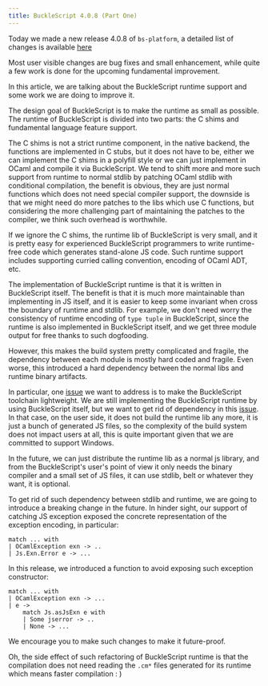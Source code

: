 ```yaml
---
title: BuckleScript 4.0.8 (Part One)
---
```


Today we made a new release 4.0.8 of `bs-platform`, a detailed list of changes is available [here](https://github.com/BuckleScript/bucklescript/blob/master/Changes.md#408)

Most user visible changes are bug fixes and small enhancement, while quite a few work is done for the upcoming fundamental improvement.

In this article, we are talking about the BuckleScript runtime support and some work we are doing to improve it. 

The design goal of BuckleScript is to make the runtime as small as possible. The runtime of BuckleScript is divided into two parts: the C shims and fundamental language feature support. 

The C shims is not a strict runtime component, in the native backend, the functions are implemented in C stubs, but it does not have to be, either we can implement the C shims in a polyfill style or we can just implement in OCaml and compile it via BuckleScript. We tend to shift more and more such support from runtime to normal stdlib by patching OCaml stdlib with conditional compilation, the benefit is obvious, they are just normal functions which does not need special compiler support, the downside is that we might need do more patches to the libs which use C functions, but considering the more challenging part of maintaining the patches to the compiler, we think such overhead is worthwhile.

If we ignore the C shims, the runtime lib of BuckleScript is very small, and it is pretty easy for experienced BuckleScript programmers to write runtime-free code which generates stand-alone JS code. Such runtime support includes supporting curried calling convention, encoding of OCaml ADT, etc.

The implementation of BuckleScript runtime is that it is written in BuckleScript itself. The benefit is that it is much more maintainable than implementing in JS itself, and it is easier to keep some invariant when cross the boundary of runtime and stdlib. For example, we don't need worry the consistency of runtime encoding of `type tuple` in BuckleScript, since the runtime is also implemented in BuckleScript itself, and we get three module output for free thanks to such dogfooding.

However, this makes the build system pretty complicated and fragile, the dependency between each module is mostly hard coded and fragile.
Even worse, this introduced a hard dependency between the normal libs and runtime binary artifacts.

In particular, one [issue](https://github.com/BuckleScript/bucklescript/issues/2772) we want to address is to make the BuckleScript toolchain lightweight. We are still implementing the BuckleScript runtime by using BuckleScript itself, but we want to get rid of dependency in this [issue](https://github.com/BuckleScript/bucklescript/issues/3164). In that case, on the user side, it does not build the runtime lib any more, it is just a bunch of generated JS files, so the complexity of the build system does not impact users at all, this is quite important given that we are committed to support Windows.

In the future, we can just distribute the runtime lib as a normal js library, and from the BuckleScript's user's point of view it only needs the binary compiler and a small set of JS files, it can use stdlib, belt or whatever they want, it is optional.

To get rid of such dependency between stdlib and runtime, we are going to introduce a breaking change in the future. In hinder sight, our support of catching JS exception exposed the concrete representation of the exception encoding, in particular:

```
match ... with 
| OCamlException exn -> ..
| Js.Exn.Error e -> ...
```
In this release, we introduced a function to avoid exposing such exception constructor:

```
match ... with 
| OCamlException exn -> ...
| e -> 
    match Js.asJsExn e with 
    | Some jserror -> ..
    | None -> ...
```

We encourage you to make such changes to make it future-proof.

Oh, the side effect of such refactoring of BuckleScript runtime is that the compilation does not need reading the `.cm*` files generated for its runtime which means faster compilation : )
